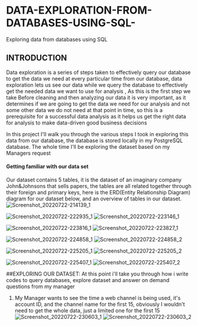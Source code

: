 # DATA-EXPLORATION-FROM-DATABASES-USING-SQL-
Exploring data from databases using SQL 

## INTRODUCTION 
Data exploration is a series of steps taken to effectively query our database to get the data we need at every particular time from our database, data exploration lets us see our data while we query the database to effectively get the needed data we want to use for analysis
, As this is the first step we take Before cleaning and then analyzing our data it is very important, as it determines if we are going to get the data we need for our analysis and not some other data we do not need at that point in time, so this is a prerequisite for a successful data analysis as it helps us get the right data for analysis to make data-driven good business decisions

In this project I'll walk you through the various steps I took in exploring this data from our database, the database is stored locally in my PostgreSQL database. The whole time I'll be exploring the dataset based on my Managers request

#### Getting familiar with our data set 
Our dataset contains 5 tables, it is the dataset of an imaginary company John&Johnsons that sells papers, the tables are all related together through their foreign and primary keys, here is the ERD(Entity Relationship Diagram) diagram for our dataset below, and an overview of tables in our dataset.
![Screenshot_20220722-214139_1](https://user-images.githubusercontent.com/107328546/180627372-2dd2fa05-bd30-47fe-8394-2b52b719d4ce.jpg)

![Screenshot_20220722-222935_1](https://user-images.githubusercontent.com/107328546/180627405-6051318f-fedc-45fc-b17a-95748edb4bbf.jpg)
![Screenshot_20220722-223146_1](https://user-images.githubusercontent.com/107328546/180627431-5fced17f-a9f2-4874-ab72-b62da53b27fd.jpg)

![Screenshot_20220722-223816_1](https://user-images.githubusercontent.com/107328546/180627434-2277b4b5-9b5f-46d8-a2ac-84114a6a8ea0.jpg)
![Screenshot_20220722-223827_1](https://user-images.githubusercontent.com/107328546/180627443-56cdc317-efe0-4057-9aaf-cdea4f1fb0b1.jpg)

![Screenshot_20220722-224858_1](https://user-images.githubusercontent.com/107328546/180627457-c33e9e36-67e8-49b1-9d85-e74ab4441a89.jpg)
![Screenshot_20220722-224858_2](https://user-images.githubusercontent.com/107328546/180627465-946db352-6f13-41b7-a398-da127ef40414.jpg)

![Screenshot_20220722-225205_1](https://user-images.githubusercontent.com/107328546/180627477-825cccb1-3c85-460d-839a-056df86a521c.jpg)
![Screenshot_20220722-225205_2](https://user-images.githubusercontent.com/107328546/180627487-034c87b3-9b82-4d15-a74d-9cb8955cd6de.jpg)

![Screenshot_20220722-225407_1](https://user-images.githubusercontent.com/107328546/180627501-8f60a0fd-b75b-4efe-a860-8a565f4a13ec.jpg)
![Screenshot_20220722-225407_2](https://user-images.githubusercontent.com/107328546/180627503-2b7db638-df58-45b3-8869-c1f1ced92a29.jpg)

##EXPLORING OUR DATASET: At this point i'll take you through how i write codes to query databases, explore dataset and answer on demand questions from my manager

1. My Manager wants to see the time a web channel is being used, it's account ID, and the channel name for the first 15, obviously I wouldn't need to get the whole data, just a limited one for the first 15
![Screenshot_20220722-230603_1](https://user-images.githubusercontent.com/107328546/180627542-168e6775-38b2-43cf-881d-c076e8e3a2e0.jpg)
![Screenshot_20220722-230603_2](https://user-images.githubusercontent.com/107328546/180627545-8c7a87f5-a682-499f-afe5-13a1bd736139.jpg)





